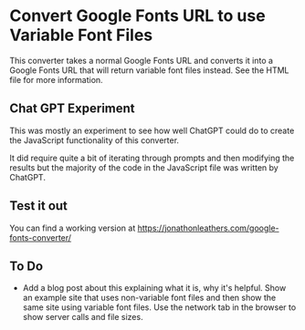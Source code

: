# Convert Google Fonts URL to use Variable Font Files
This converter takes a normal Google Fonts URL and converts it into a Google Fonts URL that will return variable font files instead. See the HTML file for more information.

## Chat GPT Experiment
This was mostly an experiment to see how well ChatGPT could do to create the JavaScript functionality of this converter. 

It did require quite a bit of iterating through prompts and then modifying the results but the majority of the code in the JavaScript file was written by ChatGPT.

## Test it out
You can find a working version at https://jonathonleathers.com/google-fonts-converter/

## To Do
- Add a blog post about this explaining what it is, why it's helpful. Show an example site that uses non-variable font files and then show the same site using variable font files. Use the network tab in the browser to show server calls and file sizes.
